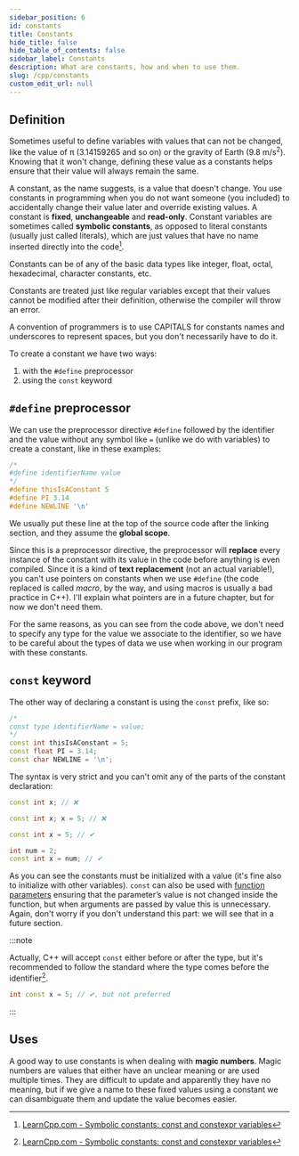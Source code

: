 ```yaml
---
sidebar_position: 6
id: constants
title: Constants
hide_title: false
hide_table_of_contents: false
sidebar_label: Constants
description: What are constants, how and when to use them.
slug: /cpp/constants
custom_edit_url: null
---
```



## Definition

Sometimes useful to define variables with values that can not be changed, like the value of π 
(3.14159265 and so on) or the gravity of Earth (9.8 m/s<sup>2</sup>). Knowing that it won't 
change, defining these value as a constants helps ensure that their value will always remain the 
same.

A constant, as the name suggests, is a value that doesn't change. You use constants in programming 
when you do not want someone (you included) to accidentally change their value later and override 
existing values. A constant is **fixed**, **unchangeable** and **read-only**. Constant variables 
are sometimes called **symbolic constants**, as opposed to literal constants (usually just called 
literals), which are just values that have no name inserted directly into the code[^1].

Constants can be of any of the basic data types like integer, float, octal, hexadecimal, character 
constants, etc.

Constants are treated just like regular variables except that their values cannot be modified 
after their definition, otherwise the compiler will throw an error.

A convention of programmers is to use CAPITALS for constants names and underscores to represent 
spaces, but you don't necessarily have to do it.

To create a constant we have two ways: 
1. with the `#define` preprocessor
2. using the `const` keyword

## `#define` preprocessor

We can use the preprocessor directive `#define` followed by the identifier and the value without 
any symbol like `=` (unlike we do with variables) to create a constant, like in these examples:

```cpp
/*
#define identifierName value
*/
#define thisIsAConstant 5
#define PI 3.14
#define NEWLINE '\n'
```

We usually put these line at the top of the source code after the linking section, and they assume 
the **global scope**.

Since this is a preprocessor directive, the preprocessor will **replace** every instance of the 
constant with its value in the code before anything is even compiled. Since it is a kind of 
**text replacement** (not an actual variable!), you can't use pointers on constants when we use 
`#define` (the code replaced is called *macro*, by the way, and using macros is usually a bad 
practice in C++). I'll explain what pointers are in a future chapter, but for now we don't need 
them.

For the same reasons, as you can see from the code above, we don't need to specify any type for the 
value we associate to the identifier, so we have to be careful about the types of data we use when 
working in our program with these constants.

## `const` keyword

The other way of declaring a constant is using the `const` prefix, like so:

```cpp
/*
const type identifierName = value;
*/
const int thisIsAConstant = 5;
const float PI = 3.14;
const char NEWLINE = '\n';
```

The syntax is very strict and you can't omit any of the parts of the constant declaration:

```cpp
const int x; // ❌

const int x; x = 5; // ❌

const int x = 5; // ✔

int num = 2;
const int x = num; // ✔
```

As you can see the constants must be initialized with a value (it's fine also to initialize with 
other variables). `const` can also be used with 
[function parameters](https://c-cpp-notes.vercel.app/docs/cpp/passage-of-values) ensuring that 
the parameter’s value is not changed inside the function, but when arguments are passed by value 
this is unnecessary. Again, don't worry if you don't understand this part: we will see that in a 
future section.

:::note

Actually, C++ will accept `const` either before or after the type, but it's recommended to follow 
the standard where the type comes before the identifier[^1].

```cpp
int const x = 5; // ✔, but not preferred
```

:::

## Uses

A good way to use constants is when dealing with **magic numbers**. Magic numbers are values 
that either have an unclear meaning or are used multiple times. They are difficult to update 
and apparently they have no meaning, but if we give a name to these fixed values using a constant 
we can disambiguate them and update the value becomes easier.

[^1]: [LearnCpp.com - Symbolic constants: const and constexpr variables](https://www.learncpp.com/cpp-tutorial/const-constexpr-and-symbolic-constants/)